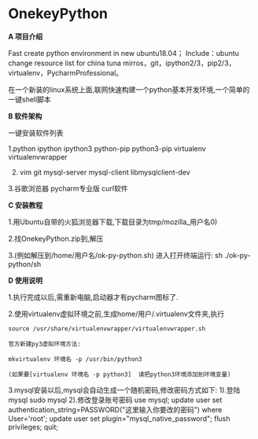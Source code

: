 # OnekeyPython

 **A 项目介绍** 

Fast create python environment in new ubuntu18.04；
Include：ubuntu change resource list for china tuna mirros，git，ipython2/3，pip2/3，virtualenv，PycharmProfessional。

在一个新装的linux系统上面,联网快速构建一个python基本开发环境,一个简单的一键shell脚本

 **B 软件架构** 

一键安装软件列表

1.python  ipython  ipython3  python-pip  python3-pip virtualenv virtualenvwrapper

2. vim  git  mysql-server  mysql-client  libmysqlclient-dev

3.谷歌浏览器  pycharm专业版  curl软件

 **C 安装教程** 

1.用Ubuntu自带的火狐浏览器下载,下载目录为tmp/mozilla_用户名0)

2.找OnekeyPython.zip到,解压

3.(例如解压到/home/用户名/ok-py-python.sh)  进入打开终端运行: sh ./ok-py-python/sh

 **D 使用说明** 

1.执行完成以后,需重新电脑,启动器才有pycharm图标了. 

2.使用virtualenv虚拟环境之前,生成home/用户/.virtualenv文件夹,执行 

    source /usr/share/virtualenvwrapper/virtualenvwrapper.sh

    官方新建py3虚拟环境方法: 

    mkvirtualenv 环境名 -p /usr/bin/python3

    (如果要[virtualenv 环境名 -p python3]  请把python3环境添加到环境变量)

3.mysql安装以后,mysql会自动生成一个随机密码,修改密码方式如下:
    1).登陆mysql
	sudo mysql
    2).修改登录账号密码
	use mysql;
	update user set authentication_string=PASSWORD("这里输入你要改的密码") where User='root';
	update user set plugin="mysql_native_password";
	flush privileges;
        quit;